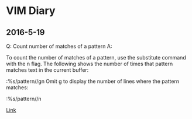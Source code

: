 # VIM Diary

## 2016-5-19

Q: Count number of matches of a pattern
A: 

To count the number of matches of a pattern, use the substitute command with the n flag. The
following shows the number of times that pattern matches text in the current buffer:

:%s/pattern//gn
Omit g to display the number of lines where the pattern matches:

:%s/pattern//n

[Link](http://vim.wikia.com/wiki/Count_number_of_matches_of_a_pattern)


